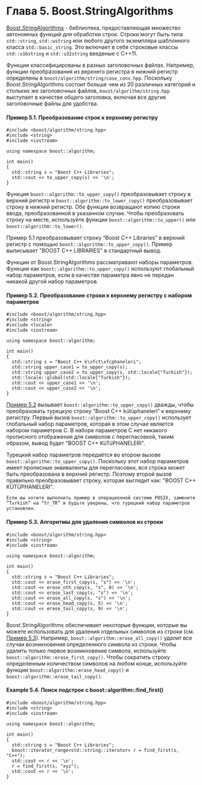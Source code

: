 # Глава 5. Boost.StringAlgorithms
[Boost.StringAlgorithms](http://www.boost.org/libs/algorithm/string) - библиотека, предоставляющая множество автономных функций для обработки строк. Строки могут быть типа `std::string`, `std::wstring` или любого другого экземпляра шаблонного класса `std::basic_string`. Это включает в себя строковые классы `std::u16string` и `std::u32string` введеные с C++11.

Функции классифицированы в разных заголовочных файлах. Например, функции преобразования из верхнего регистра в нижний регистр определены в `boost/algorithm/string/case_conv.hpp`. Поскольку Boost.StringAlgorithms состоит больше чем из 20 различных категорий и стольких же заголовочных файлов, `boost/algorithm/string.hpp` выступает в качестве общего заголовка, включая все другие заголовочные файлы для удобства.

#### Пример 5.1. Преобразование строк к верхнему регистру

```    
#include <boost/algorithm/string.hpp>
#include <string>
#include <iostream>

using namespace boost::algorithm;

int main()
{
  std::string s = "Boost C++ Libraries";
  std::cout << to_upper_copy(s) << '\n';
}
```

Функция `boost::algorithm::to_upper_copy()` преобразовывает строку в верхний регистр и `boost::algorithm::to_lower_copy()` преобразовывает строку в нижний регистр. Обе функции возвращают копию строки ввода, преобразованной в указанном случае. Чтобы преобразовать строку на месте, используйте функции `boost::algorithm::to_upper()` или `boost::algorithm::to_lower()`.

Пример 5.1 преобразовывает строку “Boost C++ Libraries” в верхний регистр с помощью `boost::algorithm::to_upper_copy()`. Пример выписывает "BOOST C++ LIBRARIES" в стандартный вывод.

Функции от Boost.StringAlgorithms рассматривают наборы параметров. Функции как `boost::algorithm::to_upper_copy()` используют глобальный набор параметров, если в качестве параметра явно не передан никакой другой набор параметров.

#### Пример 5.2. Преобразование строки к верхнему регистру с набором параметров

```
#include <boost/algorithm/string.hpp>
#include <string>
#include <locale>
#include <iostream>

using namespace boost::algorithm;

int main()
{
  std::string s = "Boost C++ k\xfct\xfcphaneleri";
  std::string upper_case1 = to_upper_copy(s);
  std::string upper_case2 = to_upper_copy(s, std::locale{"Turkish"});
  std::locale::global(std::locale{"Turkish"});
  std::cout << upper_case1 << '\n';
  std::cout << upper_case2 << '\n';
}
```

[Пример 5.2]() вызывает `boost::algorithm::to_upper_copy()` дважды, чтобы преобразовать турецкую строку “Boost C++ kütüphaneleri” к верхнему регистру. Первый вызов `boost::algorithm::to_upper_copy()` использует глобальный набор параметров, которая в этом случае является набором параметров C. В наборе параметров C нет никакого прописного отображения для символов с перегласовкой, таким образом, вывод будет "BOOST C++ KüTüPHANELERI".

Турецкий набор параметров передаётся во втором вызове `boost::algorithm::to_upper_copy()`. Поскольку этот набор параметров имеет прописные эквиваленты для перегласовки, вся строка может быть преобразована в верхний регистр. Поэтому второй вызов правильно преобразовывает строку, которая выглядит как: "BOOST C++ KÜTÜPHANELERI".

```
Если вы хотите выполнить пример в операционной системе POSIX, замените “Turkish” на “tr_TR” и будьте уверены, что турецкий набор параметров установлен.
```

#### Пример 5.3. Алгоритмы для удаления символов из строки

```
#include <boost/algorithm/string.hpp>
#include <string>
#include <iostream>

using namespace boost::algorithm;

int main()
{
  std::string s = "Boost C++ Libraries";
  std::cout << erase_first_copy(s, "s") << '\n';
  std::cout << erase_nth_copy(s, "s", 0) << '\n';
  std::cout << erase_last_copy(s, "s") << '\n';
  std::cout << erase_all_copy(s, "s") << '\n';
  std::cout << erase_head_copy(s, 5) << '\n';
  std::cout << erase_tail_copy(s, 9) << '\n';
}
```

Boost.StringAlgorithms обеспечивает некоторые функции, которые вы можете использовать для удаления отдельных символов из строки (см. [Пример 5.3]()). Например, `boost::algorithm::erase_all_copy()` удалит все случаи возникновения определенного символа из строки. Чтобы удалить только первое возникновение символа, используйте `boost::algorithm::erase_first_copy()`. Чтобы сократить строку определенным количеством символов на любом конце, используйте функции `boost::algorithm::erase_head_copy()` и `boost::algorithm::erase_tail_copy()`.

#### Example 5.4. Поиск подстрок с boost::algorithm::find_first()  

```
#include <boost/algorithm/string.hpp>
#include <string>
#include <iostream>

using namespace boost::algorithm;

int main()
{
  std::string s = "Boost C++ Libraries";
  boost::iterator_range<std::string::iterator> r = find_first(s, "C++");
  std::cout << r << '\n';
  r = find_first(s, "xyz");
  std::cout << r << '\n';
}
```
